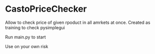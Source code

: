 # CastoPriceChecker
Allow to check price of given rpoduct in all amrkets at once. Created as training to check pysimplegui

Run main.py to start

Use on your own risk
